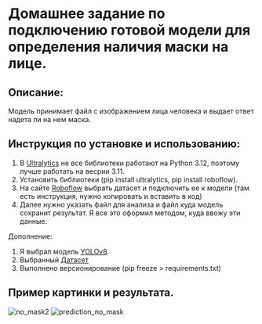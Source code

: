 # Домашнее задание по подключению готовой модели для определения наличия маски на лице.


## Описание:
Модель принимает файл с изображением лица человека и выдает ответ надета ли на нем маска.


## Инструкция по установке и использованию:
1. В [Ultralytics](https://docs.ultralytics.com) не все библиотеки работают на Python 3.12, поэтому лучше работать на весрии 3.11.
2. Установить библиотеки (pip install ultralytics, pip install roboflow).
3. На сайте [Roboflow](https://roboflow.com) выбрать датасет и подключить ее к модели (там есть инструкция, нужно копировать и вставить в код)
4. Далее нужно указать файл для анализа и файл куда модель сохранит результат. Я все это оформил методом, куда ввожу эти данные.


Дополнение:
1. Я выбрал модель [YOLOv8](https://github.com/ultralytics/ultralytics).
2. Выбранный [Датасет](https://universe.roboflow.com/yolo-1ulj8/masks-detection-kwy1r)
3. Выполнено версионирование (pip freeze > requirements.txt)


## Пример картинки и результата.
![no_mask2](https://github.com/grafgad/mask-detection2/assets/78178266/8f010318-791d-46de-86b1-133999d060e4) 
![prediction_no_mask](https://github.com/grafgad/mask-detection2/assets/78178266/a31004dd-ba6b-48f8-9448-532c621ff8da)

